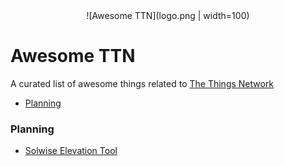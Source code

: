 <div style="text-align: center;margin-bottom: 20px;">
  ![Awesome TTN](logo.png | width=100)
</div>

# Awesome TTN
A curated list of awesome things related to [The Things Network](https://www.thethingsnetwork.org/)

- [Planning](#planning)

### Planning
- [Solwise Elevation Tool](https://www.solwise.co.uk/wireless-elevationtool.html)
